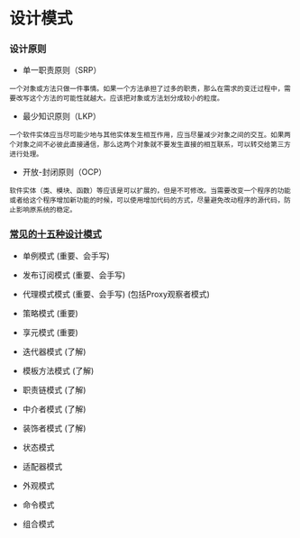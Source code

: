 # 设计模式


### 设计原则
- 单一职责原则（SRP）

`一个对象或方法只做一件事情。如果一个方法承担了过多的职责，那么在需求的变迁过程中，需要改写这个方法的可能性就越大。应该把对象或方法划分成较小的粒度。`

- 最少知识原则（LKP）

`一个软件实体应当尽可能少地与其他实体发生相互作用，应当尽量减少对象之间的交互。如果两个对象之间不必彼此直接通信，那么这两个对象就不要发生直接的相互联系，可以转交给第三方进行处理。`

- 开放-封闭原则（OCP）

`软件实体（类、模块、函数）等应该是可以扩展的，但是不可修改。当需要改变一个程序的功能或者给这个程序增加新功能的时候，可以使用增加代码的方式，尽量避免改动程序的源代码，防止影响原系统的稳定。`




### [常见的十五种设计模式](https://www.cnblogs.com/imwtr/p/9451129.html)
- 单例模式 (重要、会手写)
- 发布订阅模式 (重要、会手写)
- 代理模式模式 (重要、会手写) (包括Proxy观察者模式)
- 策略模式 (重要)
- 享元模式 (重要)
- 迭代器模式 (了解)
- 模板方法模式 (了解)
- 职责链模式 (了解)
- 中介者模式 (了解)
- 装饰者模式 (了解)

- 状态模式
- 适配器模式
- 外观模式
- 命令模式
- 组合模式